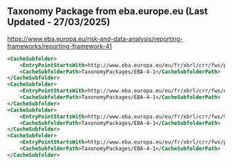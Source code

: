## Taxonomy Package from eba.europe.eu (Last Updated - 27/03/2025)
https://www.eba.europa.eu/risk-and-data-analysis/reporting-frameworks/reporting-framework-41

```xml
<CacheSubfolder>
    <EntryPointStartsWith>http://www.eba.europa.eu/eu/fr/xbrl/crr/fws/pay/4.1</EntryPointStartsWith>
    <CacheSubfolderPath>TaxonomyPackages/EBA-4-1</CacheSubfolderPath>
</CacheSubfolder>
<CacheSubfolder>
    <EntryPointStartsWith>http://www.eba.europa.eu/eu/fr/xbrl/crr/fws/esg/4.1/</EntryPointStartsWith>
    <CacheSubfolderPath>TaxonomyPackages/EBA-4-1</CacheSubfolderPath>
</CacheSubfolder>
<CacheSubfolder>
    <EntryPointStartsWith>http://www.eba.europa.eu/eu/fr/xbrl/crr/fws/mica/4.1/</EntryPointStartsWith>
    <CacheSubfolderPath>TaxonomyPackages/EBA-4-1</CacheSubfolderPath>
</CacheSubfolder>
<CacheSubfolder>
    <EntryPointStartsWith>http://www.eba.europa.eu/eu/fr/xbrl/crr/fws/pillar3/4.1/</EntryPointStartsWith>
    <CacheSubfolderPath>TaxonomyPackages/EBA-4-1</CacheSubfolderPath>
</CacheSubfolder>
```